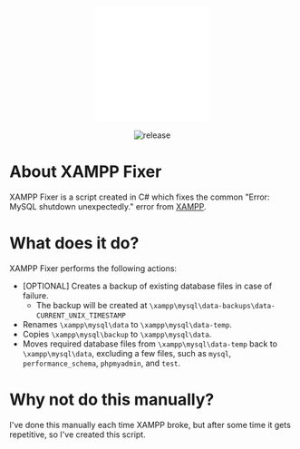 <p align="center">
    <a href="https://github.com/JakyeRU/Larascord" target="_blank">
        <img src="https://raw.githubusercontent.com/JakyeRU/XAMPPFixer/main/logos/XAMPP Fixer-logos_white.png" height=200>
    </a>
</p>

<p align="center">
    <img src="https://img.shields.io/github/v/release/jakyeru/xamppfixer?color=blue&style=for-the-badge" alt="release">
</p>

# About XAMPP Fixer
XAMPP Fixer is a script created in C# which fixes the common "Error: MySQL shutdown unexpectedly." error from <a href="https://www.apachefriends.org/">XAMPP</a>.

# What does it do?
XAMPP Fixer performs the following actions:
* [OPTIONAL] Creates a backup of existing database files in case of failure.
    * The backup will be created at `\xampp\mysql\data-backups\data-CURRENT_UNIX_TIMESTAMP`
* Renames `\xampp\mysql\data` to `\xampp\mysql\data-temp`.
* Copies `\xampp\mysql\backup` to `\xampp\mysql\data`.
* Moves required database files from `\xampp\mysql\data-temp` back to `\xampp\mysql\data`, excluding a few files, such as `mysql`, `performance_schema`, `phpmyadmin`, and `test`.

# Why not do this manually?
I've done this manually each time XAMPP broke, but after some time it gets repetitive, so I've created this script.